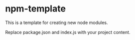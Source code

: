 # npm-template

This is a template for creating new node modules.

Replace package.json and index.js with your project content.

